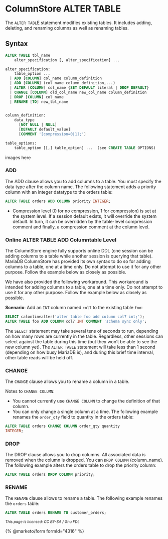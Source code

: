 # ColumnStore ALTER TABLE

The `ALTER TABL`E statement modifies existing tables. It includes adding, deleting, and renaming columns as well as renaming tables.

## Syntax

```sql
ALTER TABLE tbl_name
    alter_specification [, alter_specification] ...

alter_specification:
    table_option ...
  | ADD [COLUMN] col_name column_definition
  | ADD [COLUMN] (col_name column_definition,...)
  | ALTER [COLUMN] col_name {SET DEFAULT literal | DROP DEFAULT}
  | CHANGE [COLUMN] old_col_name new_col_name column_definition
  | DROP [COLUMN] col_name
  | RENAME [TO] new_tbl_name
 

column_definition:
    data_type
      [NOT NULL | NULL]
      [DEFAULT default_value]
      [COMMENT '[compression=0|1];']

table_options:
    table_option [[,] table_option] ...  (see CREATE TABLE OPTIONS)
```

images here

### ADD

The ADD clause allows you to add columns to a table. You must specify the data type after the column name. The following statement adds a priority column with an integer datatype to the orders table:

```sql
ALTER TABLE orders ADD COLUMN priority INTEGER;
```

* Compression level (0 for no compression, 1 for compression) is set at the system level. If a session default exists, it will override the system default. In turn, it can be overridden by the table-level compression comment and finally, a compression comment at the column level.

### Online ALTER TABLE ADD Columntable Level

The ColumnStore engine fully supports online DDL (one session can be adding columns to a table while another session is querying that table).\
MariaDB ColumnStore has provided its own syntax to do so for adding columns to a table, one at a time only. Do not attempt to use it for any other purpose. Follow the example below as closely as possible.

We have also provided the following workaround. This workaround is intended for adding columns to a table, one at a time only. Do not attempt to use it for any other purpose. Follow the example below as closely as possible.

**Scenario**: Add an `INT` column named `col7` to the existing table `foo`:

```sql
SELECT calonlinealter('alter table foo add column col7 int;');
ALTER TABLE foo ADD COLUMN col7 INT COMMENT 'schema sync only';
```

The `SELECT` statement may take several tens of seconds to run, depending on how many rows are currently in the table. Regardless, other sessions can select against the table during this time (but they won’t be able to see the new column yet). The `ALTER TABLE` statement will take less than 1 second (depending on how busy MariaDB is), and during this brief time interval, other table reads will be held off.

### CHANGE

The `CHANGE` clause allows you to rename a column in a table.

Notes to `CHANGE COLUMN`:

* You cannot currently use `CHANGE COLUMN` to change the definition of that column.
* You can only change a single column at a time. The following example renames the `order_qty` field to quantity in the orders table:

```sql
ALTER TABLE orders CHANGE COLUMN order_qty quantity
INTEGER;
```

### DROP

The DROP clause allows you to drop columns. All associated data is removed when the column is dropped. You can `DROP COLUMN` (column\_name).\
The following example alters the orders table to drop the priority column:

```sql
ALTER TABLE orders DROP COLUMN priority;
```

### RENAME

The `RENAME` clause allows to rename a table. The following example renames the `orders` table:

```sql
ALTER TABLE orders RENAME TO customer_orders;
```

<sub>_This page is licensed: CC BY-SA / Gnu FDL_</sub>

{% @marketo/form formId="4316" %}
